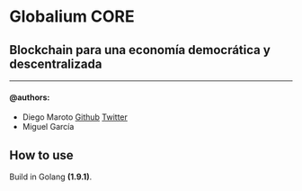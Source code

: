 # Globalium CORE
## Blockchain para una economía democrática y descentralizada

----
#### @authors: 
* Diego Maroto [Github](https://github.com/DiegoMGar) [Twitter](https://twitter.com/DiegoMGar)
* Miguel García

## How to use
Build in Golang **(1.9.1)**.